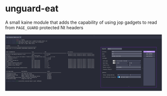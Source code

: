# unguard-eat

A small kaine module that adds the capability of using jop gadgets to read from `PAGE_GUARD` protected Nt headers 

![Preview](assets/image.png)
